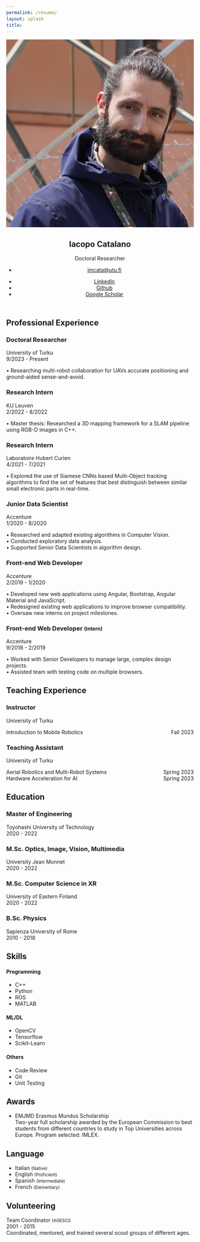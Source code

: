 ```yaml
---
permalink: /resume/
layout: splash
title:
---
```


<title>Resume | Iacopo Catalano</title>

<!-- Meta -->
<meta charset="utf-8">
<meta http-equiv="X-UA-Compatible" content="IE=edge">
<meta name="viewport" content="width=device-width, initial-scale=1.0">
<meta name="description" content="Responsive Resume Template">
<meta name="author" content="Xiaoying Riley at 3rd Wave Media">    
<link rel="shortcut icon" href="favicon.ico"> 

<!-- Academicons -->
<link rel="stylesheet" href="https://cdn.jsdelivr.net/gh/jpswalsh/academicons@1/css/academicons.min.css">

<!-- Theme CSS -->  
<link id="theme-style" rel="stylesheet" href="../assets/css/resume.css">

<article class="resume-wrapper text-center position-relative">
    <div class="resume-wrapper-inner mx-auto text-start bg-white shadow-lg">
        <header class="resume-header pt-4 pt-md-0">
            <div class="row">
                <div class="col-block col-md-auto resume-picture-holder text-center text-md-start">
                    <img class="picture" src="../assets/images/profile.png" alt="">
                </div><!--//col-->
                <div class="col">
                    <div class="row p-4 justify-content-center justify-content-md-between">
                        <div class="primary-info col-auto">
                            <h1 class="name mt-0 mb-1 text-white text-uppercase text-uppercase">Iacopo Catalano</h1>
                            <div class="title mb-3">Doctoral Researcher</div>
                            <ul class="list-unstyled">
                                <li class="mb-2"><a class="text-link" href="mailto:imcata@utu.fi"><i class="far fa-envelope fa-fw me-2" data-fa-transform="grow-3"></i>imcata@utu.fi</a></li>
                            </ul>
                        </div><!--//primary-info-->
                        <div class="secondary-info col-auto mt-2">
                            <ul class="resume-social list-unstyled">
                                <li class="mb-3">
                                    <a class="text-link" href="https://www.linkedin.com/in/iacopocatalano"><span class="fa-container text-center me-2"><i class="fab fa-linkedin-in fa-fw"></i></span>LinkedIn</a>
                                </li>
                                <li class="mb-3">
                                    <a class="text-link" href="https://github.com/iacopomc"><span class="fa-container text-center me-2"><i class="fab fa-github-alt fa-fw"></i></span>Github</a>
                                </li>
                                <li class="mb-3">
                                    <a class="text-link" href="https://scholar.google.com/citations?user=VnPwRvkAAAAJ&hl=en">
                                        <span class="fa-container text-center me-2"><i class="ai ai-google-scholar ai-fw"></i></span>Google Scholar
                                        </a>
                                </li>
                            </ul>
                        </div><!--//secondary-info-->
                    </div><!--//row-->
                </div><!--//col-->
            </div><!--//row-->
        </header>
        <div class="resume-body p-5">
            <!--<section class="resume-section summary-section mb-4">
                <h2 class="resume-section-title text-uppercase font-weight-bold pb-3 mb-3">Career Summary</h2>
                <div class="resume-section-content">
                    <p class="mb-0">Summarise your career here. <a class="text-reset text-link" href="https://themes.3rdwavemedia.com/resources/sketch-template/pillar-sketch-sketch-resume-template-for-developers/" target="_blank">You can make a PDF version of your resume using our free Sketch template here</a>. Aenean commodo ligula eget dolor aenean massa. Cum sociis natoque penatibus et magnis dis parturient montes, nascetur ridiculus mus. Donec quam felis, ultricies nec, pellentesque eu. Lorem ipsum dolor sit amet, consectetuer adipiscing elit. Aenean commodo ligula eget dolor. Aenean massa. Cum sociis natoque penatibus et magnis dis parturient montes, nascetur ridiculus mus. Donec quam felis, ultricies nec, pellentesque eu, pretium quis, sem. Nulla consequat massa quis enim. Donec pede justo, fringilla vel, aliquet nec, vulputate eget. Lorem ipsum dolor sit amet, consectetuer adipiscing elit.</p>
                </div>
            </section>//summary-section-->
            <div class="row">
                <div class="col-lg-9">
                    <section class="resume-section experience-section mb-4">
                        <h2 class="resume-section-title text-uppercase font-weight-bold pb-3 mb-3">Professional Experience</h2>
                        <div class="resume-section-content">
                            <div class="resume-timeline position-relative">
                                <article class="resume-timeline-item position-relative">
                                    <div class="resume-timeline-item-header mb-2">
                                        <div class="d-flex flex-column flex-md-row">
                                            <h3 class="resume-position-title font-weight-bold mb-1">Doctoral Researcher</h3>
                                            <div class="resume-company-name ms-auto">University of Turku</div>
                                        </div><!--//row-->
                                        <div class="resume-position-time">9/2023 - Present</div>
                                    </div><!--//resume-timeline-item-header-->
                                    <div class="resume-timeline-item-desc">
                                        <p>&#x2022; Researching multi-robot collaboration for UAVs accurate positioning and ground-aided sense-and-avoid.</p>
                                        <!-- <ul>
                                            <li>Lorem ipsum dolor sit amet, 80% consectetuer adipiscing elit.</li>
                                            <li>At vero eos et accusamus et iusto odio dignissimos.</li>
                                            <li>Blanditiis praesentium voluptatum deleniti atque corrupti.</li>
                                            <li>Maecenas tempus tellus eget.</li>
                                        </ul>
                                        <h4 class="resume-timeline-item-desc-heading font-weight-bold">Technologies used:</h4>
                                        <ul class="list-inline">
                                            <li class="list-inline-item"><span class="badge bg-secondary badge-pill">Angular</span></li>
                                            <li class="list-inline-item"><span class="badge bg-secondary badge-pill">Python</span></li>
                                            <li class="list-inline-item"><span class="badge bg-secondary badge-pill">jQuery</span></li>
                                            <li class="list-inline-item"><span class="badge bg-secondary badge-pill">Webpack</span></li>
                                            <li class="list-inline-item"><span class="badge bg-secondary badge-pill">HTML/SASS</span></li>
                                            <li class="list-inline-item"><span class="badge bg-secondary badge-pill">PostgresSQL</span></li>
                                        </ul> -->
                                    </div><!--//resume-timeline-item-desc-->
                                </article><!--//resume-timeline-item-->
                                <article class="resume-timeline-item position-relative">
                                    <div class="resume-timeline-item-header mb-2">
                                        <div class="d-flex flex-column flex-md-row">
                                            <h3 class="resume-position-title font-weight-bold mb-1">Research Intern</h3>
                                            <div class="resume-company-name ms-auto">KU Leuven</div>
                                        </div><!--//row-->
                                        <div class="resume-position-time">2/2022 - 8/2022</div>
                                    </div><!--//resume-timeline-item-header-->
                                    <div class="resume-timeline-item-desc">
                                        <p>&#x2022; Master thesis: Researched a 3D mapping framework for a SLAM pipeline using RGB-D images in C++.
                                        </p>
                                    </div><!--//resume-timeline-item-desc-->
                                </article><!--//resume-timeline-item-->
                                <article class="resume-timeline-item position-relative">
                                    <div class="resume-timeline-item-header mb-2">
                                        <div class="d-flex flex-column flex-md-row">
                                            <h3 class="resume-position-title font-weight-bold mb-1">Research Intern</h3>
                                            <div class="resume-company-name ms-auto">Laboratoire Hubert Curien</div>
                                        </div><!--//row-->
                                        <div class="resume-position-time">4/2021 - 7/2021</div>
                                    </div><!--//resume-timeline-item-header-->
                                    <div class="resume-timeline-item-desc">
                                        <p>&#x2022; Explored the use of Siamese CNNs based Multi-Object tracking algorithms to find the set of features that best distinguish between similar small electronic parts in real-time.</p>
                                    </div><!--//resume-timeline-item-desc-->
                                </article><!--//resume-timeline-item-->
                                <article class="resume-timeline-item position-relative">
                                    <div class="resume-timeline-item-header mb-2">
                                        <div class="d-flex flex-column flex-md-row">
                                            <h3 class="resume-position-title font-weight-bold mb-1">Junior Data Scientist</h3>
                                            <div class="resume-company-name ms-auto">Accenture</div>
                                        </div><!--//row-->
                                        <div class="resume-position-time">1/2020 - 8/2020</div>
                                    </div><!--//resume-timeline-item-header-->
                                    <div class="resume-timeline-item-desc">
                                        <p>&#x2022; Researched and adapted existing algorithms in Computer Vision.
                                        <br>
                                        &#x2022; Conducted exploratory data analysis.
                                        <br>
                                        &#x2022; Supported Senior Data Scientists in algorithm design.</p>
                                    </div><!--//resume-timeline-item-desc-->
                                </article><!--//resume-timeline-item-->
                                <article class="resume-timeline-item position-relative">
                                    <div class="resume-timeline-item-header mb-2">
                                        <div class="d-flex flex-column flex-md-row">
                                            <h3 class="resume-position-title font-weight-bold mb-1">Front-end Web Developer</h3>
                                            <div class="resume-company-name ms-auto">Accenture</div>
                                        </div><!--//row-->
                                        <div class="resume-position-time">2/2019 - 1/2020</div>
                                    </div><!--//resume-timeline-item-header-->
                                    <div class="resume-timeline-item-desc">
                                        <p>&#x2022; Developed new web applications using Angular, Bootstrap, Angular Material and JavaScript.
                                        <br>
                                        &#x2022; Redesigned existing web applications to improve browser compatibility.
                                        <br>
                                        &#x2022; Oversaw new interns on project milestones.</p>
                                    </div><!--//resume-timeline-item-desc-->
                                </article><!--//resume-timeline-item-->
                                <article class="resume-timeline-item position-relative">
                                    <div class="resume-timeline-item-header mb-2">
                                        <div class="d-flex flex-column flex-md-row">
                                            <h3 class="resume-position-title font-weight-bold mb-1">Front-end Web Developer <small class="text-muted">(Intern)</small></h3>
                                            <div class="resume-company-name ms-auto">Accenture</div>
                                        </div><!--//row-->
                                        <div class="resume-position-time">9/2018 - 2/2019</div>
                                    </div><!--//resume-timeline-item-header-->
                                    <div class="resume-timeline-item-desc">
                                        <p>&#x2022; Worked with Senior Developers to manage large, complex design projects.
                                        <br>
                                        &#x2022; Assisted team with testing code on multiple browsers.</p>
                                    </div><!--//resume-timeline-item-desc-->
                                </article><!--//resume-timeline-item-->
                            </div><!--//resume-timeline-->
                        </div>
                    </section><!--//experience-section-->
                    <section class="resume-section experience-section mb-4">
                        <h2 class="resume-section-title text-uppercase font-weight-bold pb-3 mb-3">Teaching Experience</h2>
                        <div class="resume-section-content">
                            <div class="resume-timeline position-relative">
                                <article class="resume-timeline-item position-relative">
                                    <div class="resume-timeline-item-header mb-2">
                                        <div class="d-flex flex-column flex-md-row">
                                            <h3 class="resume-position-title font-weight-bold mb-1">Instructor</h3>
                                            <div class="resume-company-name ms-auto">University of Turku</div>
                                        </div><!--//row-->
                                    </div><!--//resume-timeline-item-header-->
                                    <div class="resume-timeline-item-desc">
                                        <p>Introduction to Mobile Robotics <span class="resume-position-time" style="float:right;">Fall 2023</span>
                                        </p>
                                    </div><!--//resume-timeline-item-desc-->
                                </article><!--//resume-timeline-item-->
                                <article class="resume-timeline-item position-relative">
                                    <div class="resume-timeline-item-header mb-2">
                                        <div class="d-flex flex-column flex-md-row">
                                            <h3 class="resume-position-title font-weight-bold mb-1">Teaching Assistant</h3>
                                            <div class="resume-company-name ms-auto">University of Turku</div>
                                        </div><!--//row-->
                                    </div><!--//resume-timeline-item-header-->
                                    <div class="resume-timeline-item-desc">
                                        <p>Aerial Robotics and Multi-Robot Systems <span class="resume-position-time" style="float:right;">Spring 2023</span>
                                        <br>
                                        Hardware Acceleration for AI <span class="resume-position-time" style="float:right;">Spring 2023</span>
                                        </p>
                                    </div><!--//resume-timeline-item-desc-->
                                </article><!--//resume-timeline-item-->
                            </div><!--//resume-timeline-->
                        </div>
                    </section><!--//teaching-section-->
                    <section class="resume-section experience-section mb-4">
                        <h2 class="resume-section-title text-uppercase font-weight-bold pb-3 mb-3">Education</h2>
                        <div class="resume-section-content">
                            <div class="resume-timeline position-relative">
                                <article class="resume-timeline-item position-relative"> 
                                    <div class="resume-timeline-item-header mb-2">
                                        <div class="d-flex flex-column flex-md-row">
                                            <h3 class="resume-position-title font-weight-bold mb-1">Master of Engineering</h3>
                                            <div class="resume-company-name ms-auto">Toyohashi University of Technology</div>
                                        </div><!--//row-->
                                        <div class="resume-position-time">2020 - 2022</div>
                                    </div><!--//resume-timeline-item-header-->
                                </article><!--//resume-timeline-item-->
                                <article class="resume-timeline-item position-relative">
                                    <div class="resume-timeline-item-header mb-2">
                                        <div class="d-flex flex-column flex-md-row">
                                            <h3 class="resume-position-title font-weight-bold mb-1">M.Sc. Optics, Image, Vision, Multimedia</h3>
                                            <div class="resume-company-name ms-auto">University Jean Monnet</div>
                                        </div><!--//row-->
                                        <div class="resume-position-time">2020 - 2022</div>
                                    </div><!--//resume-timeline-item-header-->
                                </article><!--//resume-timeline-item-->
                                <article class="resume-timeline-item position-relative">
                                    <div class="resume-timeline-item-header mb-2">
                                        <div class="d-flex flex-column flex-md-row">
                                            <h3 class="resume-position-title font-weight-bold mb-1">M.Sc. Computer Science in XR</h3>
                                            <div class="resume-company-name ms-auto">University of Eastern Finland</div>
                                        </div><!--//row-->
                                        <div class="resume-position-time">2020 - 2022</div>
                                    </div><!--//resume-timeline-item-header-->
                                </article><!--//resume-timeline-item-->
                                <article class="resume-timeline-item position-relative">
                                    <div class="resume-timeline-item-header mb-2">
                                        <div class="d-flex flex-column flex-md-row">
                                            <h3 class="resume-position-title font-weight-bold mb-1">B.Sc. Physics</h3>
                                            <div class="resume-company-name ms-auto">Sapienza University of Rome</div>
                                        </div><!--//row-->
                                        <div class="resume-position-time">2010 - 2018</div>
                                    </div><!--//resume-timeline-item-header-->
                                </article><!--//resume-timeline-item-->
                            </div><!--//resume-timeline-->
                        </div>
                    </section><!--//education-section-->
                </div>
                <div class="col-lg-3">
                    <section class="resume-section skills-section mb-4">
                        <h2 class="resume-section-title text-uppercase font-weight-bold pb-3 mb-3">Skills</h2>
                        <div class="resume-section-content">
                            <div class="resume-skill-item">
                                <h4 class="resume-skills-cat font-weight-bold">Programming</h4>
                                <ul class="list-unstyled mb-4">
                                    <li class="mb-2">
                                        <div class="resume-skill-name">C++</div>
                                        <div class="progress resume-progress">
                                            <div class="progress-bar theme-progress-bar-dark" role="progressbar" style="width: 80%" aria-valuenow="25" aria-valuemin="0" aria-valuemax="100"></div>
                                        </div>
                                    </li>
                                    <li class="mb-2">
                                        <div class="resume-skill-name">Python</div>
                                        <div class="progress resume-progress">
                                            <div class="progress-bar theme-progress-bar-dark" role="progressbar" style="width: 75%" aria-valuenow="25" aria-valuemin="0" aria-valuemax="100"></div>
                                        </div>
                                    </li>
                                    <li class="mb-2">
                                        <div class="resume-skill-name">ROS</div>
                                        <div class="progress resume-progress">
                                            <div class="progress-bar theme-progress-bar-dark" role="progressbar" style="width: 80%" aria-valuenow="25" aria-valuemin="0" aria-valuemax="100"></div>
                                        </div>
                                    </li>
                                    <li class="mb-2">
                                        <div class="resume-skill-name">MATLAB</div>
                                        <div class="progress resume-progress">
                                            <div class="progress-bar theme-progress-bar-dark" role="progressbar" style="width: 52%" aria-valuenow="25" aria-valuemin="0" aria-valuemax="100"></div>
                                        </div>
                                    </li>
                                </ul>
                            </div><!--//resume-skill-item-->
                            <div class="resume-skill-item">
                                <h4 class="resume-skills-cat font-weight-bold">ML/DL</h4>
                                <ul class="list-unstyled">
                                    <li class="mb-2">
                                        <div class="resume-skill-name">OpenCV</div>
                                        <div class="progress resume-progress">
                                            <div class="progress-bar theme-progress-bar-dark" role="progressbar" style="width: 60%" aria-valuenow="25" aria-valuemin="0" aria-valuemax="100"></div>
                                        </div>
                                    </li>
                                    <li class="mb-2">
                                        <div class="resume-skill-name">Tensorflow</div>
                                        <div class="progress resume-progress">
                                            <div class="progress-bar theme-progress-bar-dark" role="progressbar" style="width: 40%" aria-valuenow="25" aria-valuemin="0" aria-valuemax="100"></div>
                                        </div>
                                    </li>
                                    <li class="mb-2">
                                        <div class="resume-skill-name">Scikit-Learn</div>
                                        <div class="progress resume-progress">
                                            <div class="progress-bar theme-progress-bar-dark" role="progressbar" style="width: 30%" aria-valuenow="25" aria-valuemin="0" aria-valuemax="100"></div>
                                        </div>
                                    </li>
                                </ul>
                            </div><!--//resume-skill-item-->
                            <div class="resume-skill-item">
                                <h4 class="resume-skills-cat font-weight-bold">Others</h4>
                                <ul class="list-inline">
                                    <li class="list-inline-item"><span class="badge badge-light">Code Review</span></li>
                                    <li class="list-inline-item"><span class="badge badge-light">Git</span></li>
                                    <li class="list-inline-item"><span class="badge badge-light">Unit Testing</span></li>
                                </ul>
                            </div><!--//resume-skill-item-->
                        </div><!--resume-section-content-->
                    </section><!--//skills-section-->
                    <section class="resume-section reference-section mb-4">
                        <h2 class="resume-section-title text-uppercase font-weight-bold pb-3 mb-3">Awards</h2>
                        <div class="resume-section-content">
                            <ul class="list-unstyled resume-awards-list">
                                <li class="mb-2 ps-4 position-relative">
                                    <i class="resume-award-icon fas fa-trophy position-absolute" data-fa-transform="shrink-2"></i>
                                    <div class="resume-award-name">EMJMD Erasmus Mundus Scholarship</div>
                                    <div class="resume-award-desc">Two-year full scholarship awarded by the European Commission to best students from different countries to study in Top Universities across Europe. Program selected: IMLEX.</div>
                                </li>
                            </ul>
                        </div>
                    </section><!--//interests-section-->
                    <section class="resume-section language-section mb-4">
                        <h2 class="resume-section-title text-uppercase font-weight-bold pb-3 mb-3">Language</h2>
                        <div class="resume-section-content">
                            <ul class="list-unstyled resume-lang-list">
                                <li class="mb-2"><span class="resume-lang-name font-weight-bold">Italian</span> <small class="text-muted font-weight-normal">(Native)</small></li>
                                <li class="mb-2 align-middle"><span class="resume-lang-name font-weight-bold">English</span> <small class="text-muted font-weight-normal">(Proficient)</small></li>
                                <li><span class="resume-lang-name font-weight-bold">Spanish</span> <small class="text-muted font-weight-normal">(Intermediate)</small></li>
                                <li><span class="resume-lang-name font-weight-bold">French</span> <small class="text-muted font-weight-normal">(Elementary)</small></li>
                            </ul>
                        </div>
                    </section><!--//language-section-->
                    <section class="resume-section language-section mb-4">
                        <h2 class="resume-section-title text-uppercase font-weight-bold pb-3 mb-3">Volunteering</h2>
                        <div class="resume-section-content">
                            <span class="resume-lang-name font-weight-bold">Team Coordinator</span> <small class="text-muted font-weight-normal">(AGESCI)</small>
                            <div class="resume-position-time">2001 - 2015</div>
                            <div class="resume-award-desc">Coordinated, mentored, and trained several scout groups of different ages.</div>
                        </div>
                    </section><!--//volunteer-section--> 
                </div>
            </div><!--//row-->
        </div><!--//resume-body--> 
    </div>
</article>

